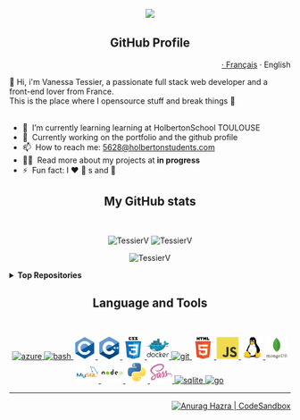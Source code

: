 
<p align="center">
    <picture>
        <source srcset="https://user-images.githubusercontent.com/113889290/210458550-43afbd29-22c1-4139-85b2-262a669273f9.png" width=60%  media="(prefers-color-scheme: dark)">
        <img src="https://user-images.githubusercontent.com/113889290/210438807-e1ce49f2-87a7-4b98-9cbd-2a9ebe35750d.png" width="60%">
    </picture>
</p>

<h2 align="center">GitHub Profile </h2>          
<p align="right">
    <a href="/README_fr.md">· Français</a> 
    · English
</p>
 
🔲 Hi, i'm Vanessa Tessier, a passionate full stack web developer and a front-end lover from France.<br>
 This is the place where I opensource stuff and break things 🤣  
   <br/>

- 🌱 &nbsp;I’m currently learning learning at HolbertonSchool TOULOUSE
- 💬 &nbsp;Currently working on the portfolio and the github profile
- 📫 &nbsp;How to reach me: 5628@holbertonstudents.com
- 👨‍💻 &nbsp;Read more about my projects at __in progress__ 
- ⚡ &nbsp;Fun fact: I ❤️ :otter: s and 🍩

<h2 align="center"> My GitHub stats </h2>
 <br>
<p align="center">
    <picture>
        <source srcset="https://github-readme-stats.vercel.app/api?username=TessierV&show_icons=true&count_private=true&theme=material-palenight&hide_title=true&hide_border=true&hide=issues&bg_color=00000000&ring_color=AAEEA1&text_color=E9EFEB&icon_color=CAA4FF&text_bold=false" media="(prefers-color-scheme: dark)">
        <img src="https://github-readme-stats.vercel.app/api?username=TessierV&show_icons=true&count_private=true&theme=material-palenight&hide_title=true&hide_border=true&hide=issues&bg_color=00000000&ring_color=B586F8&text_color=4A6553&icon_color=714B83&text_bold=false"  alt="TessierV" />
    </picture>  
    <picture width="50%">
        <img src="https://github-readme-stats.vercel.app/api/top-langs/?username=TessierV&layout=compact&hide_border=true&theme=darcula&hide_title=true&bg_color=00000000&langs_count=6&ring_color=94FF94" alt="TessierV" />
    </picture> 
</p>

<p align="center">
    <picture>
        <source srcset="https://github-readme-streak-stats.herokuapp.com?user=TessierV&theme=material-palenight&hide_border=true&date_format=M%20j%5B%2C%20Y%5D&ring=AAEEA1&stroke=E9EFEB&background=00000000&fire=AAEEA1&sideNums=CAA4FF&currStreakLabel=E9EFEB&dates=A8C4B1&sideLabels=E9EFEB&currStreakNum=8160B1" media="(prefers-color-scheme: dark)">
        <img src="https://github-readme-streak-stats.herokuapp.com?user=TessierV&theme=material-palenight&hide_border=true&date_format=M%20j%5B%2C%20Y%5D&ring=B586F8&stroke=A8C4B1&background=00000000&fire=CAA4FF&currStreakNum=50355D&sideNums=50355D&currStreakLabel=A7C4B0&dates=4A6553"  alt="TessierV" /> 
    </picture>
</p>

<details>
    <summary>
        <b>Top Repositories</b>
    </summary>
    <br/>
    <img width="15%" align="right" alt="Github" src="https://user-images.githubusercontent.com/113889290/210554179-2f5c8527-1652-4b6e-9c79-7bb03fd4137d.png" />
    <p align="center">
        <a href="https://github.com/TessierV/holbertonschool-sorting_algorithms">
            <picture>
                <source srcset="https://github-readme-stats.vercel.app/api/pin/?username=TessierV&repo=holbertonschool-sorting_algorithms&theme=dark&border_color=50365D&title_color=E9EFEB&text_color=E9EFEB&bg_color=8160B1&ring_color=94FF94&hide=issues&custom_title=TessierV&icon_color=AAEEA1&text_bold=false"  media="(prefers-color-scheme: dark)">
                <img src="https://github-readme-stats.vercel.app/api/pin/?username=TessierV&repo=holbertonschool-sorting_algorithms&theme=default&bg_color=30,FFF,E9EFEB&border_color=A8C4B1&title_color=2B2B2B&text_color=2B2B2B&ring_color=8B3DA9&hide=issues&custom_title=TessierV&icon_color=714B83&text_bold=false" />
            </picture>
        </a>
        <a href="https://github.com/TessierV/holbertonschool-sorting_algorithms">
            <picture>
                <source srcset="https://github-readme-stats.vercel.app/api/pin/?username=TessierV&repo=holbertonschool-sorting_algorithms&theme=dark&border_color=50365D&title_color=E9EFEB&text_color=E9EFEB&bg_color=8160B1&ring_color=94FF94&hide=issues&custom_title=TessierV&icon_color=AAEEA1&text_bold=false"  media="(prefers-color-scheme: dark)">
                <img src="https://github-readme-stats.vercel.app/api/pin/?username=TessierV&repo=holbertonschool-sorting_algorithms&theme=default&bg_color=30,FFF,E9EFEB&border_color=A8C4B1&title_color=2B2B2B&text_color=2B2B2B&ring_color=8B3DA9&hide=issues&custom_title=TessierV&icon_color=714B83&text_bold=false" />
            </picture>
        </a>
    </p>
</details>  

<h2></h2>
<h2 align="center">
    <b>Language and Tools</b>
</h2>
<br/>
<p align="center"> <a href="https://azure.microsoft.com/en-in/" target="_blank"> <img src="https://www.vectorlogo.zone/logos/microsoft_azure/microsoft_azure-icon.svg" alt="azure" width="40" height="40"/> </a> <a href="https://www.gnu.org/software/bash/" target="_blank"> <img src="https://www.vectorlogo.zone/logos/gnu_bash/gnu_bash-icon.svg" alt="bash" width="40" height="40"/> </a> <a href="https://www.cprogramming.com/" target="_blank"> <img src="https://raw.githubusercontent.com/devicons/devicon/master/icons/c/c-original.svg" alt="c" width="40" height="40"/> </a> <a href="https://www.w3schools.com/cpp/" target="_blank"> <img src="https://raw.githubusercontent.com/devicons/devicon/master/icons/cplusplus/cplusplus-original.svg" alt="cplusplus" width="40" height="40"/> </a> <a href="https://www.w3schools.com/css/" target="_blank"> <img src="https://raw.githubusercontent.com/devicons/devicon/master/icons/css3/css3-original-wordmark.svg" alt="css3" width="40" height="40"/> </a> <a href="https://www.docker.com/" target="_blank"> <img src="https://raw.githubusercontent.com/devicons/devicon/master/icons/docker/docker-original-wordmark.svg" alt="docker" width="40" height="40"/> </a> <a href="https://git-scm.com/" target="_blank"> <img src="https://www.vectorlogo.zone/logos/git-scm/git-scm-icon.svg" alt="git" width="40" height="40"/> </a> <a href="https://www.w3.org/html/" target="_blank"> <img src="https://raw.githubusercontent.com/devicons/devicon/master/icons/html5/html5-original-wordmark.svg" alt="html5" width="40" height="40"/> </a> <a href="https://developer.mozilla.org/en-US/docs/Web/JavaScript" target="_blank"> <img src="https://raw.githubusercontent.com/devicons/devicon/master/icons/javascript/javascript-original.svg" alt="javascript" width="40" height="40"/> </a> <a href="https://www.linux.org/" target="_blank"> <img src="https://raw.githubusercontent.com/devicons/devicon/master/icons/linux/linux-original.svg" alt="linux" width="40" height="40"/> </a> <a href="https://www.mongodb.com/" target="_blank"> <img src="https://raw.githubusercontent.com/devicons/devicon/master/icons/mongodb/mongodb-original-wordmark.svg" alt="mongodb" width="40" height="40"/> </a> <a href="https://www.mysql.com/" target="_blank"> <img src="https://raw.githubusercontent.com/devicons/devicon/master/icons/mysql/mysql-original-wordmark.svg" alt="mysql" width="40" height="40"/> </a>  <a href="https://nodejs.org" target="_blank"> <img src="https://raw.githubusercontent.com/devicons/devicon/master/icons/nodejs/nodejs-original-wordmark.svg" alt="nodejs" width="40" height="40"/> </a> <a href="https://www.python.org" target="_blank"> <img src="https://raw.githubusercontent.com/devicons/devicon/master/icons/python/python-original.svg" alt="python" width="40" height="40"/> </a> <a href="https://sass-lang.com" target="_blank"> <img src="https://raw.githubusercontent.com/devicons/devicon/master/icons/sass/sass-original.svg" alt="sass" width="40" height="40"/> </a> <a href="https://www.sqlite.org/" target="_blank"> <img src="https://www.vectorlogo.zone/logos/sqlite/sqlite-icon.svg" alt="sqlite" width="40" height="40"/> </a> <a href="https://go.dev/" target="_blank"> <img src="https://user-images.githubusercontent.com/113889290/210449729-ab86dd2e-5b2b-4f08-8490-c3f5d6b294b3.png" alt="go" width="40"/> </a> 
</p>
<hr>
<p align="right">
    <a href="https://www.linkedin.com/in/vanessa-tessier-601794252/">
        <img alt="Anurag Hazra | CodeSandbox" height="20px" src="https://img.shields.io/badge/LinkedIn-4A6552?style=for-the-badge&logo=linkedin&logoColor=white" />
    </a>
</p>
